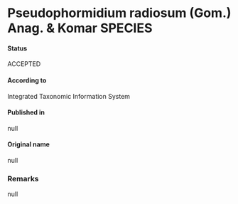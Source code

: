 Pseudophormidium radiosum (Gom.) Anag. & Komar SPECIES
=======

#### Status
ACCEPTED

#### According to
Integrated Taxonomic Information System

#### Published in
null

#### Original name
null

### Remarks
null